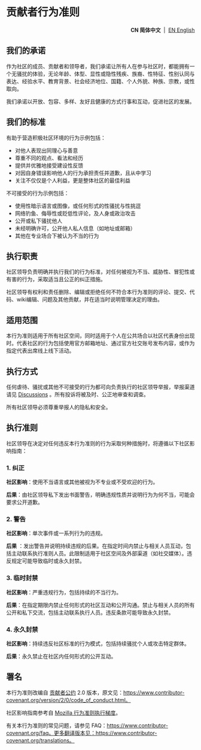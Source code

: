 # 贡献者行为准则

<!--suppress HtmlDeprecatedAttribute -->
<p align="right">
  <strong>CN 简体中文</strong> &nbsp;|&nbsp;
  <a href="https://github.com/ArcesTeam/{{project-name}}/blob/main/.github/lang/en-US/CODE_OF_CONDUCT.md" title="English">EN English</a>
</p>

## 我们的承诺

作为社区的成员、贡献者和领导者，我们承诺让所有人在参与社区时，都能拥有一个无骚扰的体验，无论年龄、体型、显性或隐性残疾、族裔、性特征、性别认同与表达、经验水平、教育背景、社会经济地位、国籍、个人外貌、种族、宗教，或性取向。

我们承诺以开放、包容、多样、友好且健康的方式行事和互动，促进社区的发展。

## 我们的标准

有助于营造积极社区环境的行为示例包括：

* 对他人表现出同理心与善意
* 尊重不同的观点、看法和经历
* 提供并优雅地接受建设性反馈
* 对因自身错误影响他人的行为承担责任并道歉，且从中学习
* 关注不仅仅是个人利益，更是整体社区的最佳利益

不可接受的行为示例包括：

* 使用性暗示语言或图像，或任何形式的性骚扰与性挑逗
* 网络钓鱼、侮辱性或贬低性评论，及人身或政治攻击
* 公开或私下骚扰他人
* 未经明确许可，公开他人私人信息（如地址或邮箱）
* 其他在专业场合下被认为不当的行为

## 执行职责

社区领导负责明确并执行我们的行为标准，对任何被视为不当、威胁性、冒犯性或有害的行为，采取适当且公正的纠正措施。

社区领导有权利和责任删除、编辑或拒绝任何不符合本行为准则的评论、提交、代码、wiki编辑、问题及其他贡献，并在适当时说明管理决定的理由。

## 适用范围

本行为准则适用于所有社区空间，同时适用于个人在公共场合以社区代表身份出现时。代表社区的行为包括使用官方邮箱地址、通过官方社交账号发布内容，或作为指定代表出席线上线下活动。

## 执行方式

任何虐待、骚扰或其他不可接受的行为都可向负责执行的社区领导举报，举报渠道请见 [Discussions](https://github.com/orgs/ArcesTeam/discussions)
。所有投诉将被及时、公正地审查和调查。

所有社区领导必须尊重举报人的隐私和安全。

## 执行准则

社区领导在决定对任何违反本行为准则的行为采取何种措施时，将遵循以下社区影响指南：

### 1. 纠正

**社区影响**：使用不当语言或其他被视为不专业或不受欢迎的行为。

**后果**：由社区领导私下发出书面警告，明确违规性质并说明行为为何不当，可能会要求公开道歉。

### 2. 警告

**社区影响**：单次事件或一系列行为的违规。

**后果**
：发出警告并说明持续违规的后果。在指定时间内禁止与相关人员互动，包括主动联系执行准则人员。此限制适用于社区空间及外部渠道（如社交媒体）。违反规定可能导致临时或永久封禁。

### 3. 临时封禁

**社区影响**：严重违规行为，包括持续的不当行为。

**后果**：在指定期限内禁止任何形式的社区互动和公开沟通。禁止与相关人员的所有公开和私下交流，包括主动联系执行人员。违反条款可能导致永久封禁。

### 4. 永久封禁

**社区影响**：持续违反社区标准的行为模式，包括持续骚扰个人或攻击特定群体。

**后果**：永久禁止在社区内任何形式的公开互动。

## 署名

本行为准则改编自 [贡献者公约][homepage] 2.0
版本，原文见：https://www.contributor-covenant.org/version/2/0/code_of_conduct.html。

社区影响指南参考自 [Mozilla 行为准则执行梯度](https://github.com/mozilla/diversity)。

[homepage]: https://www.contributor-covenant.org

有关本行为准则的常见问题，请参见
FAQ：https://www.contributor-covenant.org/faq。更多翻译版本见：https://www.contributor-covenant.org/translations。
